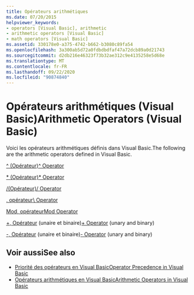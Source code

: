 ```yaml
---
title: Opérateurs arithmétiques
ms.date: 07/20/2015
helpviewer_keywords:
- operators [Visual Basic], arithmetic
- arithmetic operators [Visual Basic]
- math operators [Visual Basic]
ms.assetid: 330178e0-a375-4742-b662-b3080c89fa54
ms.openlocfilehash: 3a300ab5d72a0fdbdbdfaf47a72dcb89a0d21743
ms.sourcegitcommit: d2db216e46323f73b32ae312c9e4135258e5d68e
ms.translationtype: MT
ms.contentlocale: fr-FR
ms.lasthandoff: 09/22/2020
ms.locfileid: "90874840"
---
```

# <a name="arithmetic-operators-visual-basic"></a><span data-ttu-id="368a6-102">Opérateurs arithmétiques (Visual Basic)</span><span class="sxs-lookup"><span data-stu-id="368a6-102">Arithmetic Operators (Visual Basic)</span></span>

<span data-ttu-id="368a6-103">Voici les opérateurs arithmétiques définis dans Visual Basic.</span><span class="sxs-lookup"><span data-stu-id="368a6-103">The following are the arithmetic operators defined in Visual Basic.</span></span>  
  
 [<span data-ttu-id="368a6-104">^ (Opérateur)</span><span class="sxs-lookup"><span data-stu-id="368a6-104">^ Operator</span></span>](exponentiation-operator.md)  
  
 [<span data-ttu-id="368a6-105">\* (Opérateur)</span><span class="sxs-lookup"><span data-stu-id="368a6-105">\* Operator</span></span>](multiplication-operator.md)  
  
 [<span data-ttu-id="368a6-106">/(Opérateur)</span><span class="sxs-lookup"><span data-stu-id="368a6-106">/ Operator</span></span>](floating-point-division-operator.md)  
  
 [<span data-ttu-id="368a6-107">\, opérateur</span><span class="sxs-lookup"><span data-stu-id="368a6-107">\ Operator</span></span>](integer-division-operator.md)  
  
 [<span data-ttu-id="368a6-108">Mod, opérateur</span><span class="sxs-lookup"><span data-stu-id="368a6-108">Mod Operator</span></span>](mod-operator.md)  
  
 <span data-ttu-id="368a6-109">[+, Opérateur](addition-operator.md) (unaire et binaire)</span><span class="sxs-lookup"><span data-stu-id="368a6-109">[+ Operator](addition-operator.md) (unary and binary)</span></span>  
  
 <span data-ttu-id="368a6-110">[-, Opérateur](subtraction-operator.md) (unaire et binaire)</span><span class="sxs-lookup"><span data-stu-id="368a6-110">[- Operator](subtraction-operator.md) (unary and binary)</span></span>  
  
## <a name="see-also"></a><span data-ttu-id="368a6-111">Voir aussi</span><span class="sxs-lookup"><span data-stu-id="368a6-111">See also</span></span>

- [<span data-ttu-id="368a6-112">Priorité des opérateurs en Visual Basic</span><span class="sxs-lookup"><span data-stu-id="368a6-112">Operator Precedence in Visual Basic</span></span>](operator-precedence.md)
- [<span data-ttu-id="368a6-113">Opérateurs arithmétiques en Visual Basic</span><span class="sxs-lookup"><span data-stu-id="368a6-113">Arithmetic Operators in Visual Basic</span></span>](../../programming-guide/language-features/operators-and-expressions/arithmetic-operators.md)
